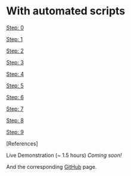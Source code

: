 # With automated scripts

[Step: 0](step0.md)

[Step: 1](step1.md)

[Step: 2](step2.md)

[Step: 3](step3.md)

[Step: 4](step4.md)

[Step: 5](step5.md)

[Step: 6](step6.md)

[Step: 7](step7.md)

[Step: 8](step8.md)

[Step: 9](step9.md)

[References]

Live Demonstration (~ 1.5 hours) _Coming soon!_

And the corresponding [GitHub](https://github.com/sayanadhikari/wipi/tree/automated) page.
